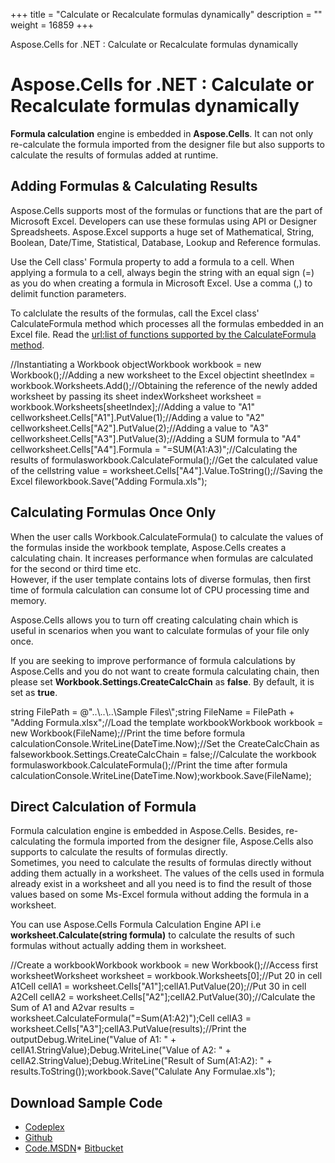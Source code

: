 +++
title = "Calculate or Recalculate formulas dynamically" 
description = "" 
weight = 16859 
+++

Aspose.Cells for .NET : Calculate or Recalculate formulas dynamically  

# Aspose.Cells for .NET : Calculate or Recalculate formulas dynamically


**Formula calculation** engine is embedded in **Aspose.Cells**. It can not only re-calculate the formula imported from the designer file but also supports to calculate the results of formulas added at runtime.

## Adding Formulas & Calculating Results

Aspose.Cells supports most of the formulas or functions that are the part of Microsoft Excel. Developers can use these formulas using API or Designer Spreadsheets. Aspose.Excel supports a huge set of Mathematical, String, Boolean, Date/Time, Statistical, Database, Lookup and Reference formulas.

Use the Cell class' Formula property to add a formula to a cell. When applying a formula to a cell, always begin the string with an equal sign (=) as you do when creating a formula in Microsoft Excel. Use a comma (,) to delimit function parameters.

To calclulate the results of the formulas, call the Excel class' CalculateFormula method which processes all the formulas embedded in an Excel file. Read the [url:list of functions supported by the CalculateFormula method](http://www.aspose.com/docs/display/cellsnet/Supported+Formula+Functions).

//Instantiating a Workbook objectWorkbook workbook = new Workbook();//Adding a new worksheet to the Excel objectint sheetIndex = workbook.Worksheets.Add();//Obtaining the reference of the newly added worksheet by passing its sheet indexWorksheet worksheet = workbook.Worksheets\[sheetIndex\];//Adding a value to "A1" cellworksheet.Cells\["A1"\].PutValue(1);//Adding a value to "A2" cellworksheet.Cells\["A2"\].PutValue(2);//Adding a value to "A3" cellworksheet.Cells\["A3"\].PutValue(3);//Adding a SUM formula to "A4" cellworksheet.Cells\["A4"\].Formula = "=SUM(A1:A3)";//Calculating the results of formulasworkbook.CalculateFormula();//Get the calculated value of the cellstring value = worksheet.Cells\["A4"\].Value.ToString();//Saving the Excel fileworkbook.Save("Adding Formula.xls");

## Calculating Formulas Once Only

When the user calls Workbook.CalculateFormula() to calculate the values of the formulas inside the workbook template, Aspose.Cells creates a calculating chain. It increases performance when formulas are calculated for the second or third time etc.  
However, if the user template contains lots of diverse formulas, then first time of formula calculation can consume lot of CPU processing time and memory.

Aspose.Cells allows you to turn off creating calculating chain which is useful in scenarios when you want to calculate formulas of your file only once.

If you are seeking to improve performance of formula calculations by Aspose.Cells and you do not want to create formula calculating chain, then please set **Workbook.Settings.CreateCalcChain** as **false**. By default, it is set as **true**.

string FilePath = @"..\\..\\..\\Sample Files\\";string FileName = FilePath + "Adding Formula.xlsx";//Load the template workbookWorkbook workbook = new Workbook(FileName);//Print the time before formula calculationConsole.WriteLine(DateTime.Now);//Set the CreateCalcChain as falseworkbook.Settings.CreateCalcChain = false;//Calculate the workbook formulasworkbook.CalculateFormula();//Print the time after formula calculationConsole.WriteLine(DateTime.Now);workbook.Save(FileName);

## Direct Calculation of Formula

Formula calculation engine is embedded in Aspose.Cells. Besides, re-calculating the formula imported from the designer file, Aspose.Cells also supports to calculate the results of formulas directly.  
Sometimes, you need to calculate the results of formulas directly without adding them actually in a worksheet. The values of the cells used in formula already exist in a worksheet and all you need is to find the result of those values based on some Ms-Excel formula without adding the formula in a worksheet.

You can use Aspose.Cells Formula Calculation Engine API i.e **worksheet.Calculate(string formula)** to calculate the results of such formulas without actually adding them in worksheet.

//Create a workbookWorkbook workbook = new Workbook();//Access first worksheetWorksheet worksheet = workbook.Worksheets\[0\];//Put 20 in cell A1Cell cellA1 = worksheet.Cells\["A1"\];cellA1.PutValue(20);//Put 30 in cell A2Cell cellA2 = worksheet.Cells\["A2"\];cellA2.PutValue(30);//Calculate the Sum of A1 and A2var results = worksheet.CalculateFormula("=Sum(A1:A2)");Cell cellA3 = worksheet.Cells\["A3"\];cellA3.PutValue(results);//Print the outputDebug.WriteLine("Value of A1: " + cellA1.StringValue);Debug.WriteLine("Value of A2: " + cellA2.StringValue);Debug.WriteLine("Result of Sum(A1:A2): " + results.ToString());workbook.Save("Calulate Any Formulae.xls");

## Download Sample Code

*   [Codeplex](https://asposecellsopenxml.codeplex.com/releases/view/619160)
*   [Github](https://github.com/aspose-cells/Aspose.Cells-for-.NET/releases/tag/MissingFeaturesOpenXMLExcelv1.1)
*   [Code.MSDN](https://code.msdn.microsoft.com/AsposeCells-Features-8fba7c3c)\* [Bitbucket](https://bitbucket.org/asposemarketplace/aspose-for-openxml/downloads/Direct%20Formulae%20Call%20%28Aspose.Cells%29.zip)

